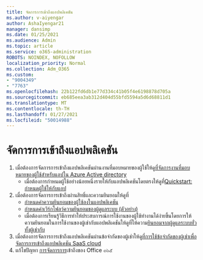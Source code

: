 ```yaml
---
title: จัดการการเข้าถึงแอปพลิเคชัน
ms.author: v-aiyengar
author: AshaIyengar21
manager: dansimp
ms.date: 01/25/2021
ms.audience: Admin
ms.topic: article
ms.service: o365-administration
ROBOTS: NOINDEX, NOFOLLOW
localization_priority: Normal
ms.collection: Adm_O365
ms.custom:
- "9004349"
- "7763"
ms.openlocfilehash: 22b122fd6db1e77d334c41b05f4e6198878d705a
ms.sourcegitcommit: eb685eea3ab312d404d55bfd5594a5d6d68811d1
ms.translationtype: MT
ms.contentlocale: th-TH
ms.lasthandoff: 01/27/2021
ms.locfileid: "50014988"
---
```

# <a name="manage-application-access"></a>จัดการการเข้าถึงแอปพลิเคชัน

1. เมื่อต้องการจัดการการเข้าถึงแอปพลิเคชันผ่านงานที่มอบหมายของผู้ใช้ให้ดู[ที่จัดการงานที่มอบหมายของผู้ใช้สำหรับแอปใน Azure Active directory](https://docs.microsoft.com/azure/active-directory/manage-apps/assign-user-or-group-access-portal)
    - เมื่อต้องการกำหนดผู้ใช้อย่างน้อยหนึ่งรายให้กับแอปพลิเคชันโดยตรงให้ดูที่[Quickstart: กำหนดผู้ใช้ให้กับแอป](https://docs.microsoft.com/azure/active-directory/manage-apps/assign-user-or-group-access-portal)
1. เมื่อต้องการจัดการการเข้าถึงผ่านสิทธิ์และความยินยอมให้ดูที่
    - [กำหนดค่าความยินยอมของผู้ใช้ลงในแอปพลิเคชัน](https://docs.microsoft.com/azure/active-directory/manage-apps/configure-user-consent?tabs=azure-portal) 
    - [กำหนดค่าเวิร์กโฟลว์ความยินยอมของผู้ดูแลระบบ (ตัวอย่าง)](https://docs.microsoft.com/zure/active-directory/manage-apps/configure-admin-consent-workflow) 
    - เมื่อต้องการเรียนรู้วิธีการทำให้ประสบการณ์การใช้งานของผู้ใช้ทำงานได้ง่ายขึ้นโดยการให้ความยินยอมในการใช้งานของผู้เช่ากับแอปพลิเคชันให้ดูที่ให้ความ[ยินยอมจากผู้ดูแลระบบทั่วทั้งผู้เช่ากับ](https://docs.microsoft.com/azure/active-directory/manage-apps/grant-admin-consent) 
1. เมื่อต้องการจัดการการเข้าถึงแอปพลิเคชันผ่านข้อจำกัดของผู้เช่าให้ดู[ที่การใช้ข้อจำกัดของผู้เช่าเพื่อจัดการการเข้าถึงแอปพลิเคชัน SaaS cloud](https://docs.microsoft.com/azure/active-directory/manage-apps/tenant-restrictions) 
1. แก้ไขปัญหา [การจัดการการ](https://docs.microsoft.com/office365/troubleshoot/access-management/cannot-add-guest-users-in-m365-admin-center)เข้าถึงของ Office ๓๖๕
